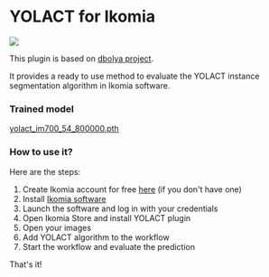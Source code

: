 # YOLACT for Ikomia

![](https://blog.ikomia.com/wp-content/uploads/2021/02/yolact.jpg)

This plugin is based on  [dbolya project](https://github.com/dbolya/yolact).

It provides a ready to use method to evaluate the YOLACT instance segmentation algorithm in Ikomia software.

### Trained model

[yolact_im700_54_800000.pth](
https://drive.google.com/file/d/1lE4Lz5p25teiXV-6HdTiOJSnS7u7GBzg/view?usp=sharing)

### How to use it?
Here are the steps:

1. Create Ikomia account for free [here](https://ikomia.com/accounts/signup/) (if you don't have one)
2. Install [Ikomia software](https://ikomia.com/en/download)
3. Launch the software and log in with your credentials
4. Open Ikomia Store and install YOLACT plugin
5. Open your images
6. Add YOLACT algorithm to the workflow
7. Start the workflow and evaluate the prediction

That's it!
